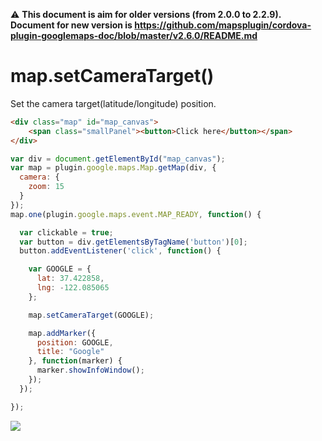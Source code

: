 :warning: **This document is aim for older versions (from 2.0.0 to 2.2.9).
Document for new version is https://github.com/mapsplugin/cordova-plugin-googlemaps-doc/blob/master/v2.6.0/README.md**

# map.setCameraTarget()

Set the camera target(latitude/longitude) position.

```html
<div class="map" id="map_canvas">
    <span class="smallPanel"><button>Click here</button></span>
</div>
```

```js
var div = document.getElementById("map_canvas");
var map = plugin.google.maps.Map.getMap(div, {
  camera: {
    zoom: 15
  }
});
map.one(plugin.google.maps.event.MAP_READY, function() {

  var clickable = true;
  var button = div.getElementsByTagName('button')[0];
  button.addEventListener('click', function() {

    var GOOGLE = {
      lat: 37.422858,
      lng: -122.085065
    };

    map.setCameraTarget(GOOGLE);

    map.addMarker({
      position: GOOGLE,
      title: "Google"
    }, function(marker) {
      marker.showInfoWindow();
    });
  });

});
```

![](image.gif)
